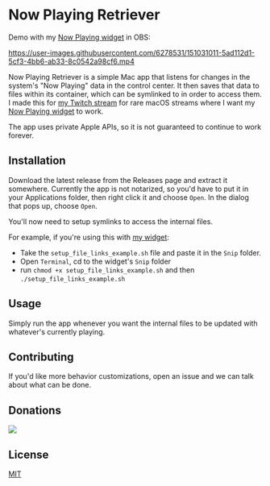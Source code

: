 # Now Playing Retriever

Demo with my [Now Playing widget](https://github.com/adarhef/NowPlaying) in OBS:

https://user-images.githubusercontent.com/6278531/151031011-5ad112d1-5cf3-4bb6-ab33-8c0542a98cf6.mp4

Now Playing Retriever is a simple Mac app that listens for changes in the system's "Now Playing" data in the control center.
It then saves that data to files within its container, which can be symlinked to in order to access them.
I made this for [my Twitch stream](https://twitch.tv/furiousgallus) for rare macOS streams where I want my [Now Playing widget](https://github.com/adarhef/NowPlaying) to work.

The app uses private Apple APIs, so it is not guaranteed to continue to work forever.

## Installation

Download the latest release from the Releases page and extract it somewhere.
Currently the app is not notarized, so you'd have to put it in your Applications folder, then right click it and choose `Open`.
In the dialog that pops up, choose `Open`.

You'll now need to setup symlinks to access the internal files.

For example, if you're using this with [my widget](https://github.com/adarhef/NowPlaying):
* Take the `setup_file_links_example.sh` file and paste it in the `Snip` folder.
* Open `Terminal`, cd to the widget's `Snip` folder
* run `chmod +x setup_file_links_example.sh` and then `./setup_file_links_example.sh`

## Usage

Simply run the app whenever you want the internal files to be updated with whatever's currently playing.

## Contributing

If you'd like more behavior customizations, open an issue and we can talk about what can be done.

## Donations

[![](https://www.paypalobjects.com/en_US/IL/i/btn/btn_donateCC_LG.gif)](https://www.paypal.com/donate/?hosted_button_id=2C294FLX63PDQ)

## License
[MIT](https://choosealicense.com/licenses/mit/)
